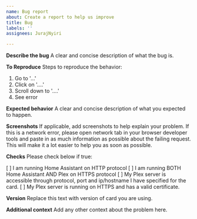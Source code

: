 ```yaml
---
name: Bug report
about: Create a report to help us improve
title: Bug
labels: ''
assignees: JurajNyiri

---
```


**Describe the bug**
A clear and concise description of what the bug is.

**To Reproduce**
Steps to reproduce the behavior:
1. Go to '...'
2. Click on '....'
3. Scroll down to '....'
4. See error

**Expected behavior**
A clear and concise description of what you expected to happen.

**Screenshots**
If applicable, add screenshots to help explain your problem.
If this is a network error, please open network tab in your browser developer tools and paste in as much information as possible about the failing request. This will make it a lot easier to help you as soon as possible.

**Checks**
Please check below if true:

[ ] I am running Home Assistant on HTTP protocol
[ ] I am running BOTH Home Assistant AND Plex on HTTPS protocol
[ ] My Plex server is accessible through protocol, port and ip/hostname I have specified for the card.
[ ] My Plex server is running on HTTPS and has a valid certificate.

**Version**
Replace this text with version of card you are using.

**Additional context**
Add any other context about the problem here.
